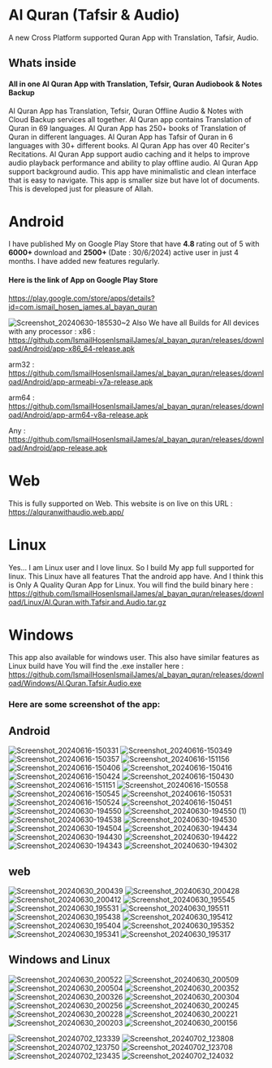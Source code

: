 # Al Quran (Tafsir & Audio)

A new Cross Platform supported Quran App with Translation, Tafsir, Audio.

## Whats inside

#### All in one Al Quran App with Translation, Tefsir, Quran Audiobook & Notes Backup

Al Quran App has Translation, Tefsir, Quran Offline Audio & Notes with Cloud Backup services all together. Al Quran app contains Translation of Quran in 69 languages. Al Quran App has 250+ books of Translation of Quran in different languages. Al Quran App has Tafsir of Quran in 6 languages with 30+ different books. Al Quran App has over 40 Reciter's Recitations. Al Quran App support audio caching and it helps to improve audio playback performance and ability to play offline audio. Al Quran App support background audio. This app have minimalistic and clean interface that is easy to  navigate. This app is smaller size but have lot of documents. This is developed just for pleasure of Allah.

# Android

I have published My on Google Play Store that have <b> 4.8 </b> rating out of 5 with <b> 6000+ </b> download and <b> 2500+ </b> (Date : 30/6/2024) active user in just 4 months. I have added new features regularly.
#### Here is the link of App on Google Play Store
https://play.google.com/store/apps/details?id=com.ismail_hosen_james.al_bayan_quran

![Screenshot_20240630-185530~2](https://github.com/IsmailHosenIsmailJames/al_bayan_quran/assets/99122172/0ddd7233-914b-494c-b838-07e64aaecc53)
Also We have all Builds for All devices with any processor :
x86 : https://github.com/IsmailHosenIsmailJames/al_bayan_quran/releases/download/Android/app-x86_64-release.apk

arm32 : https://github.com/IsmailHosenIsmailJames/al_bayan_quran/releases/download/Android/app-armeabi-v7a-release.apk

arm64 : https://github.com/IsmailHosenIsmailJames/al_bayan_quran/releases/download/Android/app-arm64-v8a-release.apk

Any : https://github.com/IsmailHosenIsmailJames/al_bayan_quran/releases/download/Android/app-release.apk

# Web

This is fully supported on Web. This website is on live on this URL : https://alquranwithaudio.web.app/

# Linux
Yes... I am Linux user and I love linux. So I build My app full supported for linux. This Linux have all features That the android app have. And I think this is Only A Quality Quran App for Linux.
You will find the build binary here : https://github.com/IsmailHosenIsmailJames/al_bayan_quran/releases/download/Linux/Al.Quran.with.Tafsir.and.Audio.tar.gz

# Windows
This app also available for windows user. This also have similar features as Linux build have
You will find the .exe installer here : https://github.com/IsmailHosenIsmailJames/al_bayan_quran/releases/download/Windows/Al.Quran.Tafsir.Audio.exe

### Here are some screenshot of the app:
## Android
![Screenshot_20240616-150331](https://github.com/IsmailHosenIsmailJames/al_bayan_quran/assets/99122172/1acc7ff6-af95-420c-9066-55187c7ee152)
![Screenshot_20240616-150349](https://github.com/IsmailHosenIsmailJames/al_bayan_quran/assets/99122172/5bdd6f3a-169f-43c2-82a7-18164e73d238)
![Screenshot_20240616-150357](https://github.com/IsmailHosenIsmailJames/al_bayan_quran/assets/99122172/3394fc0b-5f23-41b4-adae-47656c599a91)
![Screenshot_20240616-151156](https://github.com/IsmailHosenIsmailJames/al_bayan_quran/assets/99122172/f98fb6d6-6817-4e1c-a24c-b35c196dd5ca)
![Screenshot_20240616-150406](https://github.com/IsmailHosenIsmailJames/al_bayan_quran/assets/99122172/ebdb7a8a-450e-4e41-a3c5-2bb896463531)
![Screenshot_20240616-150416](https://github.com/IsmailHosenIsmailJames/al_bayan_quran/assets/99122172/b5a820ef-8a8d-4aa1-84d2-0acabeac2c8f)
![Screenshot_20240616-150424](https://github.com/IsmailHosenIsmailJames/al_bayan_quran/assets/99122172/cb217aaa-4863-4a28-acc3-461c3e5b922a)
![Screenshot_20240616-150430](https://github.com/IsmailHosenIsmailJames/al_bayan_quran/assets/99122172/fb99eeea-de19-4375-9775-0a8444d4ae60)
![Screenshot_20240616-151151](https://github.com/IsmailHosenIsmailJames/al_bayan_quran/assets/99122172/96202557-c8ca-4a08-b0d5-154282fe391f)
![Screenshot_20240616-150558](https://github.com/IsmailHosenIsmailJames/al_bayan_quran/assets/99122172/177d4d95-2761-486a-be60-02434871ae19)
![Screenshot_20240616-150545](https://github.com/IsmailHosenIsmailJames/al_bayan_quran/assets/99122172/30415b55-48e0-4285-9b09-0dbb8d4b4e29)
![Screenshot_20240616-150531](https://github.com/IsmailHosenIsmailJames/al_bayan_quran/assets/99122172/cf8287e9-92e5-4a46-a2b4-b6dff3070e10)
![Screenshot_20240616-150524](https://github.com/IsmailHosenIsmailJames/al_bayan_quran/assets/99122172/f2fa32b6-5cf0-4413-b4d1-7433204adef5)
![Screenshot_20240616-150451](https://github.com/IsmailHosenIsmailJames/al_bayan_quran/assets/99122172/7ae9fc0c-552f-4139-8a26-a54b448878fd)
![Screenshot_20240630-194550](https://github.com/IsmailHosenIsmailJames/al_bayan_quran/assets/99122172/aa1be407-32da-4aaa-8e32-bdaaec5e08c3)
![Screenshot_20240630-194550 (1)](https://github.com/IsmailHosenIsmailJames/al_bayan_quran/assets/99122172/49f58d14-f49b-4c36-8583-861eff57c9bd)
![Screenshot_20240630-194538](https://github.com/IsmailHosenIsmailJames/al_bayan_quran/assets/99122172/79cec5eb-f207-4454-b2e0-6261254bb73b)
![Screenshot_20240630-194530](https://github.com/IsmailHosenIsmailJames/al_bayan_quran/assets/99122172/b38bf284-4043-4807-bd51-0c2d80eb25fa)
![Screenshot_20240630-194504](https://github.com/IsmailHosenIsmailJames/al_bayan_quran/assets/99122172/6d610513-5bec-48f9-83a2-f89de5fee5c1)
![Screenshot_20240630-194434](https://github.com/IsmailHosenIsmailJames/al_bayan_quran/assets/99122172/a34fd43b-7563-4a27-8f70-4676d7236f4e)
![Screenshot_20240630-194430](https://github.com/IsmailHosenIsmailJames/al_bayan_quran/assets/99122172/1857b68f-8a20-47c2-b220-2895de5883f3)
![Screenshot_20240630-194422](https://github.com/IsmailHosenIsmailJames/al_bayan_quran/assets/99122172/d1fb9dfe-f473-425b-a518-9ca8fec215c6)
![Screenshot_20240630-194343](https://github.com/IsmailHosenIsmailJames/al_bayan_quran/assets/99122172/1e25c7cd-f2ee-4586-8134-9ae813763b05)
![Screenshot_20240630-194302](https://github.com/IsmailHosenIsmailJames/al_bayan_quran/assets/99122172/e8a67c87-d0fa-477c-ad15-a4d71c41abfe)

## web
![Screenshot_20240630_200439](https://github.com/IsmailHosenIsmailJames/al_bayan_quran/assets/99122172/71a90fa2-61c9-4b1e-994e-fdd1b8f0ac55)
![Screenshot_20240630_200428](https://github.com/IsmailHosenIsmailJames/al_bayan_quran/assets/99122172/489ecc9d-903f-4e94-b61a-56a63633e500)
![Screenshot_20240630_200412](https://github.com/IsmailHosenIsmailJames/al_bayan_quran/assets/99122172/076a50ba-3cee-422b-9dcb-04a37bcf1c4b)
![Screenshot_20240630_195545](https://github.com/IsmailHosenIsmailJames/al_bayan_quran/assets/99122172/364d68d1-d079-4bad-8690-61c19702c68c)
![Screenshot_20240630_195531](https://github.com/IsmailHosenIsmailJames/al_bayan_quran/assets/99122172/ebc5cf09-3186-4bc1-955f-d8182b3d125b)
![Screenshot_20240630_195511](https://github.com/IsmailHosenIsmailJames/al_bayan_quran/assets/99122172/eb0d5c85-338b-49d0-9a7c-cdd3a758eecd)
![Screenshot_20240630_195438](https://github.com/IsmailHosenIsmailJames/al_bayan_quran/assets/99122172/33c6491f-d939-43ba-b889-0a637dde177e)
![Screenshot_20240630_195412](https://github.com/IsmailHosenIsmailJames/al_bayan_quran/assets/99122172/874a36e9-cb94-4896-8409-18ec7d4f7ae0)
![Screenshot_20240630_195404](https://github.com/IsmailHosenIsmailJames/al_bayan_quran/assets/99122172/3312dda6-6016-46bb-b293-35cea4f90f96)
![Screenshot_20240630_195352](https://github.com/IsmailHosenIsmailJames/al_bayan_quran/assets/99122172/42c3c466-0958-48f9-b854-23376ee3c4a3)
![Screenshot_20240630_195341](https://github.com/IsmailHosenIsmailJames/al_bayan_quran/assets/99122172/37e3a063-d07a-4b03-8e1e-1e16fa00b944)
![Screenshot_20240630_195317](https://github.com/IsmailHosenIsmailJames/al_bayan_quran/assets/99122172/38a37a04-d1c6-49a2-939d-1b1086cfb573)

## Windows and Linux
![Screenshot_20240630_200522](https://github.com/IsmailHosenIsmailJames/al_bayan_quran/assets/99122172/8dfd1a8b-00fe-4c15-ac6a-f018193eeda2)
![Screenshot_20240630_200509](https://github.com/IsmailHosenIsmailJames/al_bayan_quran/assets/99122172/64dd8010-e45f-4d73-a602-b4c1c2e02269)
![Screenshot_20240630_200504](https://github.com/IsmailHosenIsmailJames/al_bayan_quran/assets/99122172/5b5d8ce2-99e1-4fad-af00-c5a52a060c50)
![Screenshot_20240630_200352](https://github.com/IsmailHosenIsmailJames/al_bayan_quran/assets/99122172/efb92fb0-9ccc-4fa9-8c6d-f8ca47789557)
![Screenshot_20240630_200326](https://github.com/IsmailHosenIsmailJames/al_bayan_quran/assets/99122172/64fbe3f7-cb1d-43f4-b281-569d1a8b9de2)
![Screenshot_20240630_200304](https://github.com/IsmailHosenIsmailJames/al_bayan_quran/assets/99122172/ba87a1d8-e043-4b72-84b9-c35e1c67b32c)
![Screenshot_20240630_200256](https://github.com/IsmailHosenIsmailJames/al_bayan_quran/assets/99122172/b8fe0bf4-6398-4e4f-811a-e4921fea0f63)
![Screenshot_20240630_200245](https://github.com/IsmailHosenIsmailJames/al_bayan_quran/assets/99122172/6a595e4a-5054-40ef-9255-0298b8c66ff2)
![Screenshot_20240630_200228](https://github.com/IsmailHosenIsmailJames/al_bayan_quran/assets/99122172/22580c3d-ca0f-4718-bb64-61c58255c28f)
![Screenshot_20240630_200221](https://github.com/IsmailHosenIsmailJames/al_bayan_quran/assets/99122172/7997352d-befb-4a9d-969e-1e3a48b391e3)
![Screenshot_20240630_200203](https://github.com/IsmailHosenIsmailJames/al_bayan_quran/assets/99122172/c95646a9-b4cc-4b3a-8868-7e233cacccb8)
![Screenshot_20240630_200156](https://github.com/IsmailHosenIsmailJames/al_bayan_quran/assets/99122172/29246ca9-fcf3-4299-9ca8-08e15cd04ab0)


![Screenshot_20240702_123339](https://github.com/IsmailHosenIsmailJames/al_bayan_quran/assets/99122172/1766fe9b-6b0c-4e6c-9233-7febef8b1abb)
![Screenshot_20240702_123808](https://github.com/IsmailHosenIsmailJames/al_bayan_quran/assets/99122172/68ad009b-16f0-4a62-8a20-22fdf32a424e)
![Screenshot_20240702_123750](https://github.com/IsmailHosenIsmailJames/al_bayan_quran/assets/99122172/343c520b-fedc-4e29-aad3-b4d771e969b7)
![Screenshot_20240702_123708](https://github.com/IsmailHosenIsmailJames/al_bayan_quran/assets/99122172/ec63ccff-0e61-48a7-bc05-5c39a12205ca)
![Screenshot_20240702_123435](https://github.com/IsmailHosenIsmailJames/al_bayan_quran/assets/99122172/c49499b4-f701-4bc5-acf2-8264161d379f)
![Screenshot_20240702_124032](https://github.com/IsmailHosenIsmailJames/al_bayan_quran/assets/99122172/f555ea4e-6333-4fa1-aa4e-c1d2678a537a)
